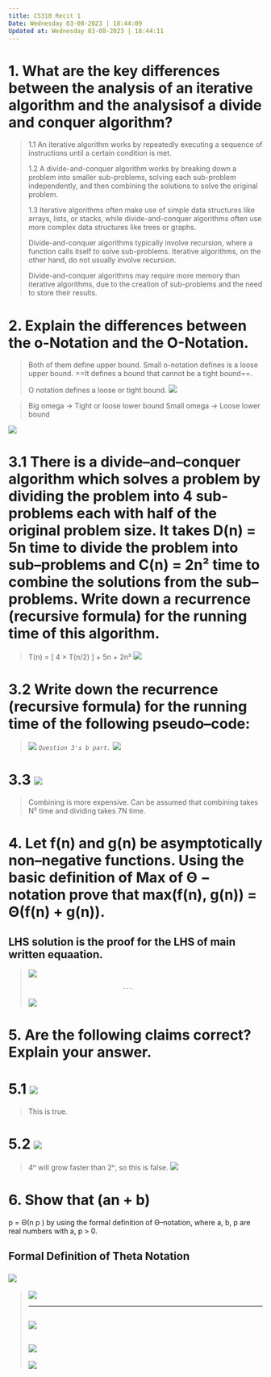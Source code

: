 ```yaml
---
title: CS310 Recit 1
Date: Wednesday 03-08-2023 | 18:44:09
Updated at: Wednesday 03-08-2023 | 18:44:11
---
```


# 1. What are the key differences between the analysis of an iterative algorithm and the analysisof a divide and conquer algorithm?
> 1.1 An iterative algorithm works by repeatedly executing a sequence of instructions until a certain condition is met. 
> 
> 1.2 A divide-and-conquer algorithm works by breaking down a problem into smaller sub-problems, solving each sub-problem independently, and then combining the solutions to solve the original problem.
>
> 1.3 Iterative algorithms often make use of simple data structures like arrays, lists, or stacks, while divide-and-conquer algorithms often use more complex data structures like trees or graphs.
>
> Divide-and-conquer algorithms typically involve recursion, where a function calls itself to solve sub-problems. Iterative algorithms, on the other hand, do not usually involve recursion.
> 
> Divide-and-conquer algorithms may require more memory than iterative algorithms, due to the creation of sub-problems and the need to store their results.

# 2. Explain the differences between the o-Notation and the O-Notation.
> Both of them define upper bound. Small o-notation defines is a loose upper bound. ==It defines a bound that cannot be a tight bound==. 
>
> O notation defines a loose or tight bound.
>![](2023-03-08-18-48-26.png)

> Big omega -> Tight or loose lower bound
> Small omega -> Loose lower bound

![](2023-03-08-18-54-45.png)

# 3.1 There is a divide–and–conquer algorithm which solves a problem by dividing the problem into 4 sub-problems each with half of the original problem size. It takes D(n) = 5n time to divide the problem into sub–problems and C(n) = 2n² time to combine the solutions from the sub–problems. Write down a recurrence (recursive formula) for the running time of this algorithm.

 > T(n) = [ 4 × T(n/2) ] + 5n + 2n²
 > ![](2023-03-08-18-57-41.png)
 > 

# 3.2  Write down the recurrence (recursive formula) for the running time of the following pseudo–code:
> ![](2023-03-08-18-58-40.png)
> *`Question 3's b part.`*
> ![](2023-03-08-19-02-56.png)
>

# 3.3 ![](2023-03-08-19-10-37.png)
> Combining is more expensive. Can be assumed that combining takes N² time and dividing takes 7N time.
> 

# 4. Let f(n) and g(n) be asymptotically non–negative functions. Using the basic definition of Max of Θ − notation prove that max(f(n), g(n)) = Θ(f(n) + g(n)).
## LHS solution is the proof for the LHS of main written equaation. 
>  ![](2023-03-08-19-16-41.png)
> 
>                               ---
> ![](2023-03-08-19-17-20.png)


# 5. Are the following claims correct? Explain your answer.
# 5.1 ![](2023-03-08-19-18-24.png)
> This is true.
# 5.2 ![](2023-03-08-19-19-01.png)
> 4ⁿ will grow faster than 2ⁿ, so this is false.
> ![](2023-03-08-19-20-06.png)


# 6. Show that (an + b)
p = Θ(n p ) by using the formal definition of Θ–notation, where a, b, p are real numbers with a, p > 0.
## Formal Definition of Theta Notation
### ![](2023-03-08-19-22-02.png)
> ![](2023-03-08-19-39-34.png)
> ---                           ---
> ![](2023-03-08-19-30-53.png)
> ---
> ![](2023-03-08-19-45-39.png)
> ---
> ![](2023-03-08-19-45-58.png)

